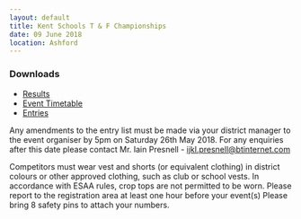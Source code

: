 ```yaml
---
layout: default
title: Kent Schools T & F Championships
date: 09 June 2018
location: Ashford
---
```


<div class="panel panel-info">
    <div class="panel-heading">
        <h3 class="panel-title">Downloads</h3>
    </div>
    <div class="panel-body">
        <ul>
            <li><a href="/files/events/17-18/2018-06-09-kent-schools-t-and-f-championships/Kent-Schools-T-F-Championship-Results-09062107.pdf">Results</a></li>
            <li><a href="/files/events/17-18/2018-06-09-kent-schools-t-and-f-championships/KSAA-Timetable-2018.pdf">Event Timetable</a></li>
            <li><a href="/files/events/17-18/2018-06-09-kent-schools-t-and-f-championships/2018-Age-Group-Championship-Entry-List.pdf">Entries</a></li>
        </ul>
    </div>
</div>

Any amendments to the entry list must be made via your district manager to the event organiser by 5pm on Saturday 26th May 2018. For any enquiries after this date please contact Mr. Iain Presnell -  ijkl.presnell@btinternet.com

Competitors must wear vest and shorts (or equivalent clothing) in district colours or other approved clothing, such as club or school vests. In accordance with ESAA rules, crop tops are not permitted to be worn. Please report to the registration area at least one hour before your event(s) Please bring 8 safety pins to attach your numbers.